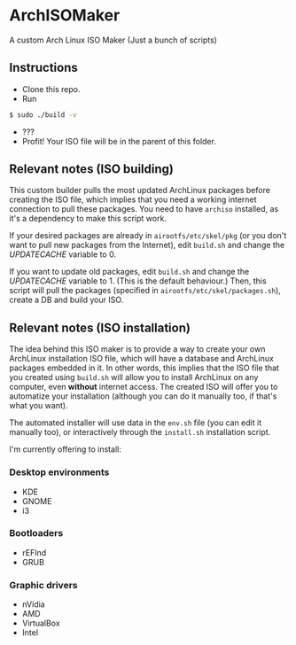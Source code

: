 # ArchISOMaker
A custom Arch Linux ISO Maker (Just a bunch of scripts)

## Instructions

* Clone this repo.
* Run
```bash
$ sudo ./build -v
```
* ???
* Profit! Your ISO file will be in the parent of this folder.

## Relevant notes (ISO building)

This custom builder pulls the most updated ArchLinux packages before creating the ISO file, which implies that you need a working internet connection to pull these packages.
You need to have `archiso` installed, as it's a dependency to make this script work.

If your desired packages are already in `airootfs/etc/skel/pkg` (or you don't want to pull new packages from the Internet), edit `build.sh` and change the *UPDATECACHE* variable to 0.

If you want to update old packages, edit `build.sh` and change the *UPDATECACHE* variable to 1. (This is the default behaviour.)
Then, this script will pull the packages (specified in `airootfs/etc/skel/packages.sh`), create a DB and build your ISO.

## Relevant notes (ISO installation)

The idea behind this ISO maker is to provide a way to create your own ArchLinux installation ISO file, which will have a database and ArchLinux packages embedded in it.
In other words, this implies that the ISO file that you created using `build.sh` will allow you to install ArchLinux on any computer, even **without** internet access.
The created ISO will offer you to automatize your installation (although you can do it manually too, if that's what you want).

The automated installer will use data in the `env.sh` file (you can edit it manually too), or interactively through the `install.sh` installation script.

I'm currently offering to install:

### Desktop environments
* KDE
* GNOME
* i3

### Bootloaders
* rEFInd
* GRUB

### Graphic drivers
* nVidia
* AMD
* VirtualBox
* Intel


